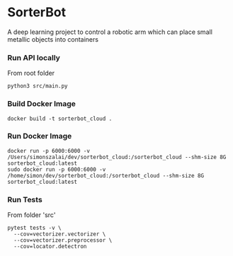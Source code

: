 # SorterBot
A deep learning project to control a robotic arm which can place small metallic objects into containers

### Run API locally
From root folder
```
python3 src/main.py
```

### Build Docker Image
```
docker build -t sorterbot_cloud .
```

### Run Docker Image
```
docker run -p 6000:6000 -v /Users/simonszalai/dev/sorterbot_cloud:/sorterbot_cloud --shm-size 8G sorterbot_cloud:latest
sudo docker run -p 6000:6000 -v /home/simon/dev/sorterbot_cloud:/sorterbot_cloud --shm-size 8G sorterbot_cloud:latest
```

### Run Tests
From folder 'src'
```
pytest tests -v \
  --cov=vectorizer.vectorizer \
  --cov=vectorizer.preprocessor \
  --cov=locator.detectron
```
